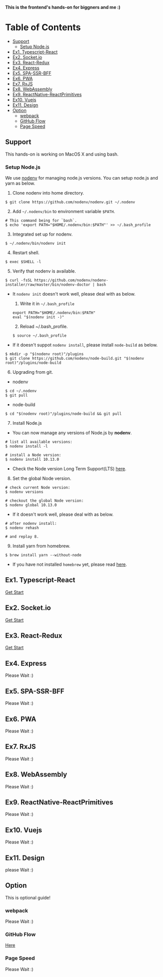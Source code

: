 **This is the frontend's hands-on for biggners and me :)**

# Table of Contents

* [Support](#support)
  * [Setup Node.js](#setup-nodejs)
* [Ex1. Typescript-React](#ex1-typescript-react)
* [Ex2. Socket.io](#ex2-socketio)
* [Ex3. React-Redux](#ex3-react-redux)
* [Ex4. Express](#ex4-express)
* [Ex5. SPA-SSR-BFF](#ex5-spa-ssr-bff)
* [Ex6. PWA](#ex6-pwa)
* [Ex7. RxJS](#ex7-rxjs)
* [Ex8. WebAssembly](#ex8-webassembly)
* [Ex9. ReactNative-ReactPrimitives](#ex9-reactnative-reactprimitives)
* [Ex10. Vuejs](#ex10-vuejs)
* [Ex11. Design](#ex11-design)
* [Option](#option)
  * [webpack](#webpack)
  * [GitHub Flow](#github-flow)
  * [Page Speed](#page-speed)

## Support

This hands-on is working on MacOS X and using bash.

### Setup Node.js

We use [nodenv](https://github.com/nodenv/nodenv#basic-github-checkout) for managing node.js versions.
You can setup node.js and yarn as below.

1. Clone nodenv into home directory.

  ```console
  $ git clone https://github.com/nodenv/nodenv.git ~/.nodenv
  ```

2. Add `~/.nodenv/bin` to environment variable `$PATH`.

  ```conaole
  # This command being for `bash`.
  $ echo 'export PATH="$HOME/.nodenv/bin:$PATH"' >> ~/.bash_profile
  ```

3. Integrated set up for nodenv.

  ```console
  $ ~/.nodenv/bin/nodenv init
  ```

4. Restart shell.

  ```console
  $ exec $SHELL -l
  ```

5. Verify that nodenv is available.

  ```console
  $ curl -fsSL https://github.com/nodenv/nodenv-installer/raw/master/bin/nodenv-doctor | bash
  ```

  - It `nodenv init` doesn't work well, please deal with as below.

    1. Write it in `~/.bash_profile`
    ```
    export PATH="$HOME/.nodenv/bin:$PATH"
    eval "$(nodenv init -)"
    ```

    2. Reload ~/.bash_profile.
    ```console
    $ source ~/.bash_profile
    ```

  - If it doesn't suppot `nodenv install`, please install `node-build` as below.
  ```console
  $ mkdir -p "$(nodenv root)"/plugins
  $ git clone https://github.com/nodenv/node-build.git "$(nodenv root)"/plugins/node-build
  ```

6. Upgrading from git.

  - nodenv
  ```console
  $ cd ~/.nodenv
  $ git pull
  ```

  - node-build
  ```console
  $ cd "$(nodenv root)"/plugins/node-build && git pull
  ```

7. Install Node.js

  - You can now manage any versions of Node.js by **nodenv**.

  ```console
  # list all available versions:
  $ nodenv install -l

  # install a Node version:
  $ nodenv install 10.13.0
  ```
  
  - Check the Node version Long Term Support(LTS) [here](https://github.com/nodejs/Release#release-schedule).

8. Set the global Node version.

  ```console
  # check current Node version:
  $ nodenv versions

  # checkout the global Node version:
  $ nodenv global 10.13.0
  ```

  - If it doesn't work well, please deal with as below.
  ```console
  # after nodenv install:
  $ nodenv rehash

  # and replay 8.
  ```

9. Install yarn from homebrew.

  ```console
  $ brew install yarn --without-node
  ```
  
  - If you have not installed `homebrew` yet, please read [here](https://brew.sh/index).

## Ex1. Typescript-React

[Get Start](https://github.com/Dai7Igarashi/frontend-hands-on/tree/master/ex1__typescript-react/tutrial-typescript-react-starter)

## Ex2. Socket.io

[Get Start](https://github.com/Dai7Igarashi/frontend-hands-on/tree/master/ex2__socketio/chat-example)

## Ex3. React-Redux

[Get Start](https://github.com/Dai7Igarashi/frontend-hands-on/tree/master/ex3__react-redux/redux-saga)

## Ex4. Express

Please Wait :)

## Ex5. SPA-SSR-BFF

Please Wait :)

## Ex6. PWA

Please Wait :)

## Ex7. RxJS

Please Wait :)

## Ex8. WebAssembly

Please Wait :)

## Ex9. ReactNative-ReactPrimitives

Please Wait :)

## Ex10. Vuejs

Please Wait :)

## Ex11. Design

please Wait :)

## Option
This is optional guide!

### webpack

Please Wait :)

### GitHub Flow

[Here](https://github.com/Dai7Igarashi/frontend-hands-on/tree/master/option/github_flow)

### Page Speed

Please Wait :)
